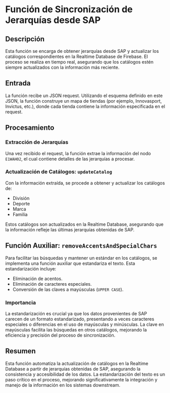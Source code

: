# Función de Sincronización de Jerarquías desde SAP

## Descripción
Esta función se encarga de obtener jerarquías desde SAP y actualizar los catálogos correspondientes en la Realtime Database de Firebase. El proceso se realiza en tiempo real, asegurando que los catálogos estén siempre actualizados con la información más reciente.

## Entrada
La función recibe un JSON request. Utilizando el esquema definido en este JSON, la función construye un mapa de tiendas (por ejemplo, Innovasport, Invictus, etc.), donde cada tienda contiene la información especificada en el request.

## Procesamiento
### Extracción de Jerarquías
Una vez recibido el request, la función extrae la información del nodo `E1WAH02`, el cual contiene detalles de las jerarquías a procesar.

### Actualización de Catálogos: `updateCatalog`
Con la información extraída, se procede a obtener y actualizar los catálogos de:
- División
- Deporte
- Marca
- Familia

Estos catálogos son actualizados en la Realtime Database, asegurando que la información refleje las últimas jerarquías obtenidas de SAP.

## Función Auxiliar: `removeAccentsAndSpecialChars`
Para facilitar las búsquedas y mantener un estándar en los catálogos, se implementa una función auxiliar que estandariza el texto. Esta estandarización incluye:
- Eliminación de acentos.
- Eliminación de caracteres especiales.
- Conversión de las claves a mayúsculas (`UPPER CASE`).

### Importancia
La estandarización es crucial ya que los datos provenientes de SAP carecen de un formato estandarizado, presentando a veces caracteres especiales o diferencias en el uso de mayúsculas y minúsculas. La clave en mayúsculas facilita las búsquedas en otros catálogos, mejorando la eficiencia y precisión del proceso de sincronización.

## Resumen
Esta función automatiza la actualización de catálogos en la Realtime Database a partir de jerarquías obtenidas de SAP, asegurando la consistencia y accesibilidad de los datos. La estandarización del texto es un paso crítico en el proceso, mejorando significativamente la integración y manejo de la información en los sistemas downstream.
